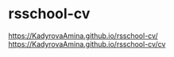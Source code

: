 # rsschool-cv
https://KadyrovaAmina.github.io/rsschool-cv/
https://KadyrovaAmina.github.io/rsschool-cv/cv
